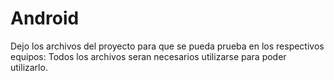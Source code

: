 # Android
Dejo los archivos del proyecto para que se pueda prueba en los respectivos equipos:
Todos los archivos seran necesarios utilizarse para poder utilizarlo.
